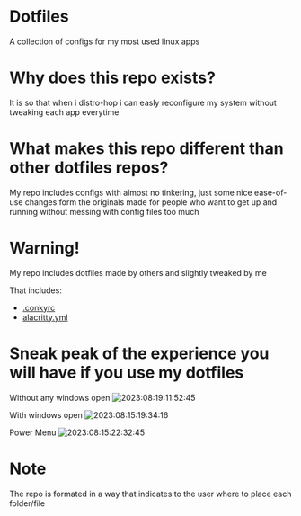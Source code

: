 # Dotfiles
A collection of configs for my most used linux apps

# Why does this repo exists?
It is so that when i distro-hop i can easly reconfigure my system without tweaking each app everytime

# What makes this repo different than other dotfiles repos?
My repo includes configs with almost no tinkering, just some nice ease-of-use changes form the originals
made for people who want to get up and running without messing with config files too much

# Warning!
My repo includes dotfiles made by others and slightly tweaked by me

That includes:
- [.conkyrc](https://gitlab.com/dwt1/dotfiles/-/blob/master/.config/conky/bspwm/doom-one-01.conkyrc?ref_type=heads)
- [alacritty.yml](https://github.com/tmcdonell/config-alacritty/blob/master/alacritty.yml)


# Sneak peak of the experience you will have if you use my dotfiles
Without any windows open
![2023:08:19:11:52:45](https://github.com/Freyja335/Dotfiles/assets/92382538/c497c496-a08e-43f8-a022-3cf1f69f28de)

With windows open
![2023:08:15:19:34:16](https://github.com/Freyja335/Dotfiles/assets/92382538/534343c0-bb90-4863-887a-5ed8ecda9480)

Power Menu
![2023:08:15:22:32:45](https://github.com/Freyja335/Dotfiles/assets/92382538/4a13b1a0-b9ba-47f8-b91e-bd86411a8c44)


# Note
The repo is formated in a way that indicates to the user where to place each folder/file
